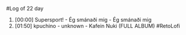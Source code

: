 #Log of 22 day

1. [00:00] Supersport! - Ég smánaði mig - Ég smánaði mig
1. [01:50] kpuchino - unknown - Kafein Nuki (FULL ALBUM) #RetoLofi
